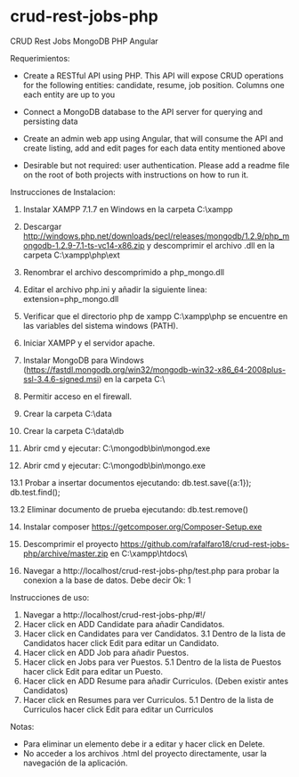 # crud-rest-jobs-php
CRUD Rest Jobs MongoDB PHP Angular

Requerimientos:

+ Create a RESTful API using PHP. This API will expose CRUD operations for the following entities: candidate, resume, job position. Columns one each entity are up to you

+ Connect a MongoDB database to the API server for querying and persisting data

+ Create an admin web app using Angular, that will consume the API and create listing, add and edit pages for each data entity mentioned above

+ Desirable but not required: user authentication. Please add a readme file on the root of both projects with instructions on how to run it.


Instrucciones de Instalacion:

1. Instalar XAMPP 7.1.7 en Windows en la carpeta C:\xampp

2. Descargar http://windows.php.net/downloads/pecl/releases/mongodb/1.2.9/php_mongodb-1.2.9-7.1-ts-vc14-x86.zip y descomprimir el archivo .dll en la carpeta C:\xampp\php\ext

3. Renombrar el archivo descomprimido a php_mongo.dll

4. Editar el archivo php.ini y añadir la siguiente linea: extension=php_mongo.dll

5. Verificar que el directorio php de xampp C:\xampp\php se encuentre en las variables del sistema windows (PATH).

6. Iniciar XAMPP y el servidor apache.

7. Instalar MongoDB para Windows (https://fastdl.mongodb.org/win32/mongodb-win32-x86_64-2008plus-ssl-3.4.6-signed.msi) en la carpeta C:\

9. Permitir acceso en el firewall.

10. Crear la carpeta C:\data

11. Crear la carpeta C:\data\db

12. Abrir cmd y ejecutar: C:\mongodb\bin\mongod.exe

13. Abrir cmd y ejecutar: C:\mongodb\bin\mongo.exe

  13.1 Probar a insertar documentos ejecutando: db.test.save({a:1}); db.test.find();

  13.2 Eliminar documento de prueba ejecutando: db.test.remove()


14. Instalar composer https://getcomposer.org/Composer-Setup.exe

15. Descomprimir el proyecto https://github.com/rafalfaro18/crud-rest-jobs-php/archive/master.zip en C:\xampp\htdocs\

16. Navegar a http://localhost/crud-rest-jobs-php/test.php para probar la conexion a la base de datos. Debe decir Ok: 1



Instrucciones de uso:

1. Navegar a http://localhost/crud-rest-jobs-php/#!/
2. Hacer click en ADD Candidate para añadir Candidatos.
3. Hacer click en Candidates para ver Candidatos.
  3.1 Dentro de la lista de Candidatos hacer click Edit para editar un Candidato.
4. Hacer click en ADD Job para añadir Puestos.
5. Hacer click en Jobs para ver Puestos.
  5.1 Dentro de la lista de Puestos hacer click Edit para editar un Puesto.
4. Hacer click en ADD Resume para añadir Curriculos. (Deben existir antes Candidatos)
5. Hacer click en Resumes para ver Curriculos.
  5.1 Dentro de la lista de Curriculos hacer click Edit para editar un Curriculos


Notas:

+ Para eliminar un elemento debe ir a editar y hacer click en Delete.
+ No acceder a los archivos .html del proyecto directamente, usar la navegación de la aplicación.